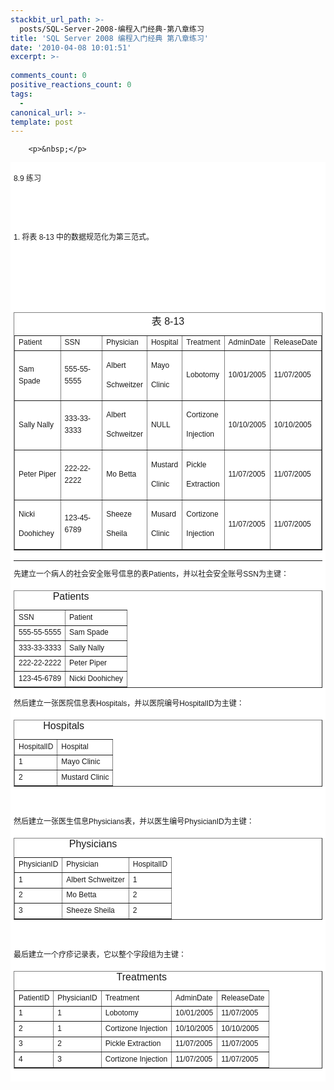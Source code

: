 ```yaml
---
stackbit_url_path: >-
  posts/SQL-Server-2008-编程入门经典-第八章练习
title: 'SQL Server 2008 编程入门经典 第八章练习'
date: '2010-04-08 10:01:51'
excerpt: >-
  
comments_count: 0
positive_reactions_count: 0
tags: 
  - 
canonical_url: >-
template: post
---
```


        <p>&nbsp;</p>
<div style="background-color: rgb(255, 255, 255); padding-top: 5px; padding-right: 5px; padding-bottom: 5px; padding-left: 5px; margin-top: 0px; margin-right: 0px; margin-bottom: 0px; margin-left: 0px; font-family: Arial, Verdana, sans-serif; font-size: 12px; line-height: 160%; ">
<p>8.9 练习</p>
<p>&nbsp;</p>
<p>&nbsp;</p>
<p>1. 将表 8-13 中的数据规范化为第三范式。</p>
<p>&nbsp;</p>
<p>&nbsp;</p>
<p>&nbsp;</p>
<table border="1" cellpadding="1" cellspacing="1">
    <caption>表 8-13</caption>
    <tbody>
        <tr>
            <td style="font-family: Arial, Verdana, sans-serif; font-size: 12px; line-height: 19px; ">Patient</td>
            <td style="font-family: Arial, Verdana, sans-serif; font-size: 12px; line-height: 19px; ">SSN</td>
            <td style="font-family: Arial, Verdana, sans-serif; font-size: 12px; line-height: 19px; ">Physician</td>
            <td style="font-family: Arial, Verdana, sans-serif; font-size: 12px; line-height: 19px; ">Hospital</td>
            <td style="font-family: Arial, Verdana, sans-serif; font-size: 12px; line-height: 19px; ">Treatment</td>
            <td style="font-family: Arial, Verdana, sans-serif; font-size: 12px; line-height: 19px; ">AdminDate</td>
            <td style="font-family: Arial, Verdana, sans-serif; font-size: 12px; line-height: 19px; ">ReleaseDate</td>
        </tr>
        <tr>
            <td style="font-family: Arial, Verdana, sans-serif; font-size: 12px; line-height: 19px; ">Sam Spade</td>
            <td style="font-family: Arial, Verdana, sans-serif; font-size: 12px; line-height: 19px; ">555-55-5555</td>
            <td style="font-family: Arial, Verdana, sans-serif; font-size: 12px; line-height: 19px; ">
            <p>Albert</p>
            <p>Schweitzer</p>
            </td>
            <td style="font-family: Arial, Verdana, sans-serif; font-size: 12px; line-height: 19px; ">
            <p>Mayo</p>
            <p>Clinic</p>
            </td>
            <td style="font-family: Arial, Verdana, sans-serif; font-size: 12px; line-height: 19px; ">Lobotomy</td>
            <td style="font-family: Arial, Verdana, sans-serif; font-size: 12px; line-height: 19px; ">10/01/2005</td>
            <td style="font-family: Arial, Verdana, sans-serif; font-size: 12px; line-height: 19px; ">11/07/2005</td>
        </tr>
        <tr>
            <td style="font-family: Arial, Verdana, sans-serif; font-size: 12px; line-height: 19px; ">Sally Nally</td>
            <td style="font-family: Arial, Verdana, sans-serif; font-size: 12px; line-height: 19px; ">333-33-3333</td>
            <td style="font-family: Arial, Verdana, sans-serif; font-size: 12px; line-height: 19px; ">
            <p>Albert</p>
            <p>Schweitzer</p>
            </td>
            <td style="font-family: Arial, Verdana, sans-serif; font-size: 12px; line-height: 19px; ">NULL</td>
            <td style="font-family: Arial, Verdana, sans-serif; font-size: 12px; line-height: 19px; ">
            <p>Cortizone</p>
            <p>Injection</p>
            </td>
            <td style="font-family: Arial, Verdana, sans-serif; font-size: 12px; line-height: 19px; ">10/10/2005</td>
            <td style="font-family: Arial, Verdana, sans-serif; font-size: 12px; line-height: 19px; ">10/10/2005</td>
        </tr>
        <tr>
            <td style="font-family: Arial, Verdana, sans-serif; font-size: 12px; line-height: 19px; ">Peter Piper</td>
            <td style="font-family: Arial, Verdana, sans-serif; font-size: 12px; line-height: 19px; ">222-22-2222</td>
            <td style="font-family: Arial, Verdana, sans-serif; font-size: 12px; line-height: 19px; ">Mo Betta</td>
            <td style="font-family: Arial, Verdana, sans-serif; font-size: 12px; line-height: 19px; ">
            <p>Mustard</p>
            <p>Clinic</p>
            </td>
            <td style="font-family: Arial, Verdana, sans-serif; font-size: 12px; line-height: 19px; ">
            <p>Pickle</p>
            <p>Extraction</p>
            </td>
            <td style="font-family: Arial, Verdana, sans-serif; font-size: 12px; line-height: 19px; ">11/07/2005</td>
            <td style="font-family: Arial, Verdana, sans-serif; font-size: 12px; line-height: 19px; ">11/07/2005</td>
        </tr>
        <tr>
            <td style="font-family: Arial, Verdana, sans-serif; font-size: 12px; line-height: 19px; ">
            <p>Nicki</p>
            <p>Doohichey</p>
            </td>
            <td style="font-family: Arial, Verdana, sans-serif; font-size: 12px; line-height: 19px; ">123-45-6789</td>
            <td style="font-family: Arial, Verdana, sans-serif; font-size: 12px; line-height: 19px; ">
            <p>Sheeze</p>
            <p>Sheila</p>
            </td>
            <td style="font-family: Arial, Verdana, sans-serif; font-size: 12px; line-height: 19px; ">
            <p>Musard</p>
            <p>Clinic</p>
            </td>
            <td style="font-family: Arial, Verdana, sans-serif; font-size: 12px; line-height: 19px; ">
            <p>Cortizone</p>
            <p>Injection</p>
            </td>
            <td style="font-family: Arial, Verdana, sans-serif; font-size: 12px; line-height: 19px; ">11/07/2005</td>
            <td style="font-family: Arial, Verdana, sans-serif; font-size: 12px; line-height: 19px; ">11/07/2005</td>
        </tr>
    </tbody>
</table>
<hr>
<p>先建立一个病人的社会安全账号信息的表Patients，并以社会安全账号SSN为主键：</p>
<table border="1" cellpadding="1" cellspacing="1">
    <caption>Patients</caption>
    <tbody>
        <tr>
            <td style="font-family: Arial, Verdana, sans-serif; font-size: 12px; line-height: 19px; ">SSN</td>
            <td style="font-family: Arial, Verdana, sans-serif; font-size: 12px; line-height: 19px; ">Patient</td>
        </tr>
        <tr>
            <td style="font-family: Arial, Verdana, sans-serif; font-size: 12px; line-height: 19px; ">555-55-5555</td>
            <td style="font-family: Arial, Verdana, sans-serif; font-size: 12px; line-height: 19px; ">Sam Spade</td>
        </tr>
        <tr>
            <td style="font-family: Arial, Verdana, sans-serif; font-size: 12px; line-height: 19px; ">333-33-3333</td>
            <td style="font-family: Arial, Verdana, sans-serif; font-size: 12px; line-height: 19px; ">Sally Nally</td>
        </tr>
        <tr>
            <td style="font-family: Arial, Verdana, sans-serif; font-size: 12px; line-height: 19px; ">222-22-2222</td>
            <td style="font-family: Arial, Verdana, sans-serif; font-size: 12px; line-height: 19px; ">Peter Piper</td>
        </tr>
        <tr>
            <td style="font-family: Arial, Verdana, sans-serif; font-size: 12px; line-height: 19px; ">123-45-6789</td>
            <td style="font-family: Arial, Verdana, sans-serif; font-size: 12px; line-height: 19px; ">Nicki Doohichey</td>
        </tr>
    </tbody>
</table>
<p>然后建立一张医院信息表Hospitals，并以医院编号HospitalID为主键：</p>
<table border="1" cellpadding="1" cellspacing="1">
    <caption>Hospitals</caption>
    <tbody>
        <tr>
            <td style="font-family: Arial, Verdana, sans-serif; font-size: 12px; line-height: 19px; ">HospitalID</td>
            <td style="font-family: Arial, Verdana, sans-serif; font-size: 12px; line-height: 19px; ">Hospital</td>
        </tr>
        <tr>
            <td style="font-family: Arial, Verdana, sans-serif; font-size: 12px; line-height: 19px; ">1</td>
            <td style="font-family: Arial, Verdana, sans-serif; font-size: 12px; line-height: 19px; ">Mayo Clinic</td>
        </tr>
        <tr>
            <td style="font-family: Arial, Verdana, sans-serif; font-size: 12px; line-height: 19px; ">2</td>
            <td style="font-family: Arial, Verdana, sans-serif; font-size: 12px; line-height: 19px; ">Mustard Clinic</td>
        </tr>
    </tbody>
</table>
<p>&nbsp;</p>
<p>然后建立一张医生信息Physicians表，并以医生编号PhysicianID为主键：</p>
<table border="1" cellpadding="1" cellspacing="1">
    <caption>Physicians</caption>
    <tbody>
        <tr>
            <td style="font-family: Arial, Verdana, sans-serif; font-size: 12px; line-height: 19px; ">PhysicianID</td>
            <td style="font-family: Arial, Verdana, sans-serif; font-size: 12px; line-height: 19px; ">Physician</td>
            <td style="font-family: Arial, Verdana, sans-serif; font-size: 12px; line-height: 19px; ">HospitalID</td>
        </tr>
        <tr>
            <td style="font-family: Arial, Verdana, sans-serif; font-size: 12px; line-height: 19px; ">1</td>
            <td style="font-family: Arial, Verdana, sans-serif; font-size: 12px; line-height: 19px; ">Albert Schweitzer</td>
            <td style="font-family: Arial, Verdana, sans-serif; font-size: 12px; line-height: 19px; ">1</td>
        </tr>
        <tr>
            <td style="font-family: Arial, Verdana, sans-serif; font-size: 12px; line-height: 19px; ">2</td>
            <td style="font-family: Arial, Verdana, sans-serif; font-size: 12px; line-height: 19px; ">Mo Betta</td>
            <td style="font-family: Arial, Verdana, sans-serif; font-size: 12px; line-height: 19px; ">2</td>
        </tr>
        <tr>
            <td style="font-family: Arial, Verdana, sans-serif; font-size: 12px; line-height: 19px; ">3</td>
            <td style="font-family: Arial, Verdana, sans-serif; font-size: 12px; line-height: 19px; ">Sheeze Sheila</td>
            <td style="font-family: Arial, Verdana, sans-serif; font-size: 12px; line-height: 19px; ">2</td>
        </tr>
    </tbody>
</table>
<p>&nbsp;</p>
<p>最后建立一个疗疹记录表，它以整个字段组为主键：</p>
<table border="1" cellpadding="1" cellspacing="1">
    <caption>Treatments</caption>
    <tbody>
        <tr>
            <td style="font-family: Arial, Verdana, sans-serif; font-size: 12px; line-height: 19px; ">PatientID</td>
            <td style="font-family: Arial, Verdana, sans-serif; font-size: 12px; line-height: 19px; ">PhysicianID</td>
            <td style="font-family: Arial, Verdana, sans-serif; font-size: 12px; line-height: 19px; ">Treatment</td>
            <td style="font-family: Arial, Verdana, sans-serif; font-size: 12px; line-height: 19px; ">AdminDate</td>
            <td style="font-family: Arial, Verdana, sans-serif; font-size: 12px; line-height: 19px; ">ReleaseDate</td>
        </tr>
        <tr>
            <td style="font-family: Arial, Verdana, sans-serif; font-size: 12px; line-height: 19px; ">1</td>
            <td style="font-family: Arial, Verdana, sans-serif; font-size: 12px; line-height: 19px; ">1</td>
            <td style="font-family: Arial, Verdana, sans-serif; font-size: 12px; line-height: 19px; ">Lobotomy</td>
            <td style="font-family: Arial, Verdana, sans-serif; font-size: 12px; line-height: 19px; ">10/01/2005</td>
            <td style="font-family: Arial, Verdana, sans-serif; font-size: 12px; line-height: 19px; ">11/07/2005</td>
        </tr>
        <tr>
            <td style="font-family: Arial, Verdana, sans-serif; font-size: 12px; line-height: 19px; ">2</td>
            <td style="font-family: Arial, Verdana, sans-serif; font-size: 12px; line-height: 19px; ">1</td>
            <td style="font-family: Arial, Verdana, sans-serif; font-size: 12px; line-height: 19px; ">Cortizone Injection</td>
            <td style="font-family: Arial, Verdana, sans-serif; font-size: 12px; line-height: 19px; ">10/10/2005</td>
            <td style="font-family: Arial, Verdana, sans-serif; font-size: 12px; line-height: 19px; ">10/10/2005</td>
        </tr>
        <tr>
            <td style="font-family: Arial, Verdana, sans-serif; font-size: 12px; line-height: 19px; ">3</td>
            <td style="font-family: Arial, Verdana, sans-serif; font-size: 12px; line-height: 19px; ">2</td>
            <td style="font-family: Arial, Verdana, sans-serif; font-size: 12px; line-height: 19px; ">Pickle Extraction</td>
            <td style="font-family: Arial, Verdana, sans-serif; font-size: 12px; line-height: 19px; ">11/07/2005</td>
            <td style="font-family: Arial, Verdana, sans-serif; font-size: 12px; line-height: 19px; ">11/07/2005</td>
        </tr>
        <tr>
            <td style="font-family: Arial, Verdana, sans-serif; font-size: 12px; line-height: 19px; ">4</td>
            <td style="font-family: Arial, Verdana, sans-serif; font-size: 12px; line-height: 19px; ">3</td>
            <td style="font-family: Arial, Verdana, sans-serif; font-size: 12px; line-height: 19px; ">Cortizone Injection</td>
            <td style="font-family: Arial, Verdana, sans-serif; font-size: 12px; line-height: 19px; ">11/07/2005</td>
            <td style="font-family: Arial, Verdana, sans-serif; font-size: 12px; line-height: 19px; ">11/07/2005</td>
        </tr>
    </tbody>
</table>
</div>
<p>&nbsp;</p>
<p>&nbsp;</p>
      